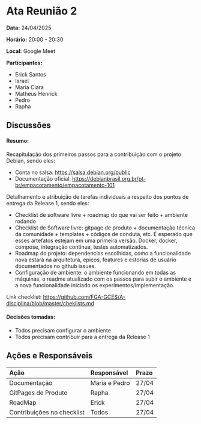# Ata Reunião 2

**Data:** 24/04/2025

**Horário:** 20:00 - 20:30  

**Local:** Google Meet
<br>

**Participantes:**  
- Erick Santos
- Israel
- Maria Clara
- Matheus Henrick
- Pedro
- Rapha

## Discussões

#### Resumo:
Recapitulação dos primeiros passos para a contribuição com o projeto Debian, sendo eles:
- Conta no salsa: https://salsa.debian.org/public
- Documentação oficial: https://debianbrasil.org.br/pt-br/empacotamento/empacotamento-101

Detalhamento e atribuição de tarefas individuais a respeito dos pontos de entrega da Release 1, sendo eles: 

- Checklist de software livre + roadmap do que vai ser feito + ambiente rodando
- Checklist de Software livre: gitpage de produto + documentação técnica da comunidade + templates + códigos de conduta, etc. É esperado que esses artefatos estejam em uma primeira versão. Docker, docker, compose, integração contínua, testes automatizados.
- Roadmap do projeto: dependencias escolhidas, como a funcionalidade nova estará na arquitetura, epicos, features e estorias de usuário documentados no github issues.
- Configuração de ambiente: o ambiente funcionando em todas as máquinas, o readme atualizado com os passos para subir o ambiente e a nova funcionalidade iniciado os experimentos/implementação.

Link checklist: https://github.com/FGA-GCES/A-disciplina/blob/master/cheklists.md


#### Decisões tomadas:
- Todos precisam configurar o ambiente
- Todos precisam contribuir para a entrega da Release 1

## Ações e Responsáveis
| Ação | Responsável | Prazo |
|:-----|:------------|:------|
| Documentação | Maria e Pedro | 27/04 |
| GitPages de Produto | Rapha | 27/04 |
| RoadMap | Erick | 27/04 |
| Contribuições no checklist | Todos | 27/04 |


